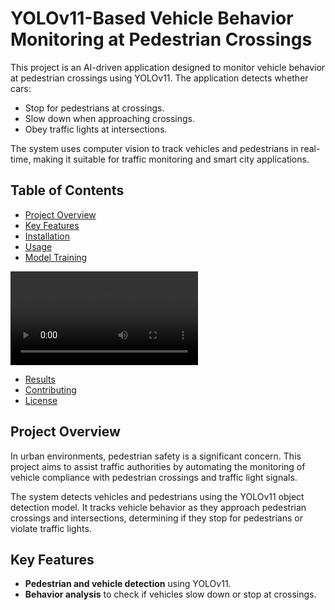# YOLOv11-Based Vehicle Behavior Monitoring at Pedestrian Crossings

This project is an AI-driven application designed to monitor vehicle behavior at pedestrian crossings using YOLOv11. The application detects whether cars:
- Stop for pedestrians at crossings.
- Slow down when approaching crossings.
- Obey traffic lights at intersections.

The system uses computer vision to track vehicles and pedestrians in real-time, making it suitable for traffic monitoring and smart city applications.

## Table of Contents
- [Project Overview](#project-overview)
- [Key Features](#key-features)
- [Installation](#installation)
- [Usage](#usage)
- [Model Training](#model-training)

![Videoo](https://github.com/furkankupcu/Yolov11_Crosswalk_Car_Distance/blob/main/Source/watch_v_Y1jTEyb3wiI.mp4)

- [Results](#results)
- [Contributing](#contributing)
- [License](#license)

## Project Overview
In urban environments, pedestrian safety is a significant concern. This project aims to assist traffic authorities by automating the monitoring of vehicle compliance with pedestrian crossings and traffic light signals.

The system detects vehicles and pedestrians using the YOLOv11 object detection model. It tracks vehicle behavior as they approach pedestrian crossings and intersections, determining if they stop for pedestrians or violate traffic lights.

## Key Features
- **Pedestrian and vehicle detection** using YOLOv11.
- **Behavior analysis** to check if vehicles slow down or stop at crossings.
